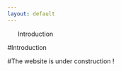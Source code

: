 ```yaml
---
layout: default
---
```


<ul class="toc hidden" id="toc">
    <li class="li-bold">
        <a href="#Introduction"><span class="title">Introduction</span></a>
        <span class="chapter"></span>
    </li>
</ul>

#Introduction

#The website is under construction !
